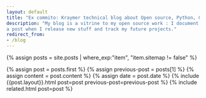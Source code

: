 ```yaml
---
layout: default
title: "Ex commito: Kraymer technical blog about Open source, Python, Git, Jekyll, etc"
description: "My blog is a vitrine to my open source work : I document projects from the past, write
a post when I release new stuff and track my future projects."
redirect_from: 
- /blog
---
```


{% assign posts = site.posts | where_exp:"item", "item.sitemap != false" %}

<div class="blog-index">
  {% assign post = posts.first %}
  {% assign previous-post = posts[1] %}
  {% assign content = post.content %}
  {% assign date = post.date %}
  {% include {{post.layout}}.html post=post previous-post=previous-post %}
  {% include related.html post=post %}
</div>
